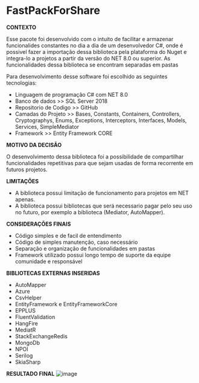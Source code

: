 # FastPackForShare

<b>CONTEXTO</b>

Esse pacote foi desenvolvido com o intuito de facilitar e armazenar funcionalides constantes no dia a dia de um desenvolvedor C#, onde é possivel fazer a importação dessa biblioteca pela plataforma do Nuget e integra-lo a projetos a partir da versão do NET 8.0 ou superior.
As funcionalidades dessa biblioteca se encontram separadas em pastas

Para desenvolvimento desse software foi escolhido as seguintes tecnologias:
- Linguagem de programação C# com NET 8.0
- Banco de dados >> SQL Server 2018
- Repositorio de Codigo >> GitHub
- Camadas do Projeto >> Bases, Constants, Containers, Controllers, Cryptographys, Enums, Exceptions, Interceptors, Interfaces, Models, Services, SimpleMediator
- Framework >> Entity Framework CORE

<b>MOTIVO DA DECISÃO</b>

O desenvolvimento dessa biblioteca foi a possibilidade de compartilhar funcionalidades repetitivas para que sejam usadas de forma recorrente em futuros projetos.

<b>LIMITAÇÕES</b>

- A biblioteca possui limitação de funcionamento para projetos em NET apenas.
- A biblioteca possui bibliotecas que será necessario pagar pelo seu uso no futuro, por exemplo a biblioteca (Mediator, AutoMapper).

<b>CONSIDERAÇÕES FINAIS</b>

- Código simples e de facil de entendimento
- Código de simples manutenção, caso necessário
- Separação e organização de funcionalidades em pastas
- Framework utilizado possui longo tempo de suporte da equipe comunidade e responsável

<b>BIBLIOTECAS EXTERNAS INSERIDAS</b>
- AutoMapper
- Azure
- CsvHelper
- EntityFramework e EntityFrameworkCore
- EPPLUS
- FluentValidation
- HangFire
- MediatR
- StackExchangeRedis
- MongoDb
- NPOI
- Serilog
- SkiaSharp

<b>RESULTADO FINAL</b>
![image](https://github.com/user-attachments/assets/9d2f9940-2ec9-4ebb-91a8-fae58a19f801)
